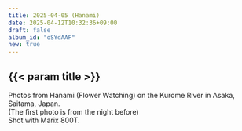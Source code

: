 ```yaml
---
title: 2025-04-05 (Hanami)
date: 2025-04-12T10:32:36+09:00
draft: false
album_id: "oSYdAAF"
new: true
---
```


## {{< param title >}}

Photos from Hanami (Flower Watching) on the Kurome River in Asaka, Saitama, Japan.<br>
(The first photo is from the night before)<br>
Shot with Marix 800T.
